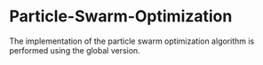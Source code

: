 # Particle-Swarm-Optimization
The implementation of the particle swarm optimization algorithm is performed using the global version.
